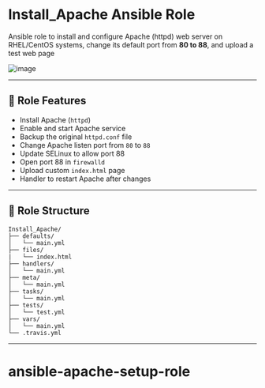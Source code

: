 # Install_Apache Ansible Role

Ansible role to install and configure Apache (httpd) web server on RHEL/CentOS systems, change its default port from **80 to 88**, and upload a test web page

![image](https://github.com/user-attachments/assets/ea1a95f9-21b0-411e-bf18-6e3cdc84dd00)


---

## 📌 Role Features

- Install Apache (`httpd`)
- Enable and start Apache service
- Backup the original `httpd.conf` file
- Change Apache listen port from `80` to `88`
- Update SELinux to allow port 88
- Open port 88 in `firewalld`
- Upload custom `index.html` page
- Handler to restart Apache after changes

---

## 📁 Role Structure
```
Install_Apache/
├── defaults/
│   └── main.yml
├── files/
|   └── index.html
├── handlers/
│   └── main.yml
├── meta/
│   └── main.yml
├── tasks/
│   └── main.yml
├── tests/
│   └── test.yml
├── vars/
│   └── main.yml
└── .travis.yml
```
---

# ansible-apache-setup-role
